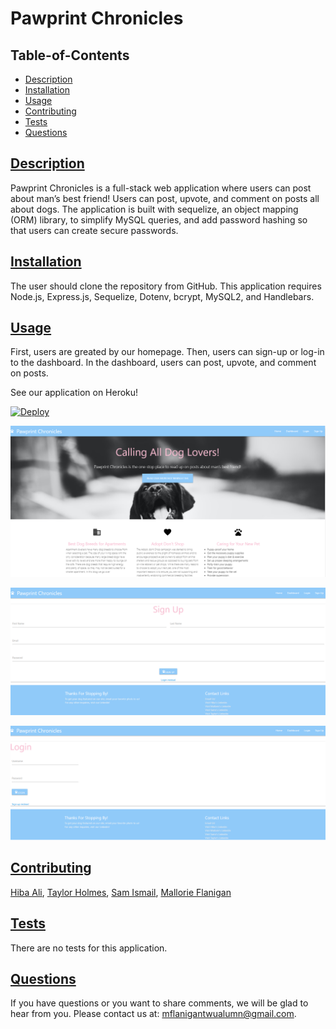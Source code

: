 # Pawprint Chronicles

## Table-of-Contents
* [Description](#description)
* [Installation](#installation)
* [Usage](#usage)
* [Contributing](#contributing)
* [Tests](#tests)
* [Questions](#questions)

## [Description](#table-of-contents)
Pawprint Chronicles is a full-stack web application where users can post about man’s best friend! Users can post, upvote, and comment on posts all about dogs. The application is built with sequelize, an object mapping (ORM) library, to simplify MySQL queries, and add password hashing so that users can create secure passwords.

## [Installation](#table-of-contents)
The user should clone the repository from GitHub. This application requires Node.js, Express.js, Sequelize, Dotenv, bcrypt, MySQL2, and Handlebars.

## [Usage](#table-of-contents)
First, users are greated by our homepage. Then, users can sign-up or log-in to the dashboard. In the dashboard, users can post, upvote, and comment on posts.

See our application on Heroku!

[![Deploy](https://www.herokucdn.com/deploy/button.svg)](https://heroku.com/deploy?template=https://ancient-waters-18396.herokuapp.com/)

![homepage.png](https://github.com/TaylorH07/pawprint-chronicles/blob/develop/public/images/homepage.png)

![signup.png](https://github.com/TaylorH07/pawprint-chronicles/blob/develop/public/images/signup.png)

![login.png](https://github.com/TaylorH07/pawprint-chronicles/blob/develop/public/images/login.png)

## [Contributing](#table-of-contents)
[Hiba Ali](https://github.com/Hibo-ali), 
[Taylor Holmes](https://github.com/TaylorH07), 
[Sam Ismail](https://github.com/Samismail2010), 
[Mallorie Flanigan](https://github.com/mflanigan13)

## [Tests](#table-of-contents)
There are no tests for this application.

## [Questions](#table-of-contents)
If you have questions or you want to share comments, we will be glad to hear from you. Please contact us at: mflanigantwualumn@gmail.com.